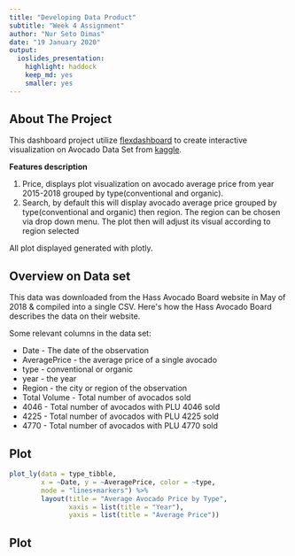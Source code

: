 ```yaml
---
title: "Developing Data Product"
subtitle: "Week 4 Assignment"
author: "Nur Seto Dimas"
date: "19 January 2020"
output: 
  ioslides_presentation: 
    highlight: haddock
    keep_md: yes
    smaller: yes
---
```




## About The Project

This dashboard project utilize [flexdashboard](https://rmarkdown.rstudio.com/flexdashboard/index.html) to create interactive visualization on Avocado Data Set from [kaggle](https://www.kaggle.com/neuromusic/avocado-prices).

**Features description**  
1. Price, displays plot visualization on avocado average price from year 2015-2018 grouped by type(conventional and organic).  
2. Search, by default this will display avocado average price grouped by type(conventional and organic) then region. The region can be chosen via drop down menu. The plot then will adjust its visual according to region selected


All plot displayed generated with plotly.

## Overview on Data set

This data was downloaded from the Hass Avocado Board website in May of 2018 & compiled into a single CSV. Here's how the Hass Avocado Board describes the data on their website.

Some relevant columns in the data set:

* Date - The date of the observation
* AveragePrice - the average price of a single avocado
* type - conventional or organic
* year - the year
* Region - the city or region of the observation
* Total Volume - Total number of avocados sold
* 4046 - Total number of avocados with PLU 4046 sold
* 4225 - Total number of avocados with PLU 4225 sold
* 4770 - Total number of avocados with PLU 4770 sold

## Plot


```r
plot_ly(data = type_tibble, 
        x = ~Date, y = ~AveragePrice, color = ~type, 
        mode = "lines+markers") %>%
        layout(title = "Average Avocado Price by Type",
               xaxis = list(title = "Year"),
               yaxis = list(title = "Average Price"))
```

## Plot





<!--html_preserve--><div id="htmlwidget-6aedec5cbc34d26dc2c9" style="width:720px;height:432px;" class="plotly html-widget"></div>
<script type="application/json" data-for="htmlwidget-6aedec5cbc34d26dc2c9">{"x":{"visdat":{"29287f4f4f8e":["function () ","plotlyVisDat"]},"cur_data":"29287f4f4f8e","attrs":{"29287f4f4f8e":{"x":{},"y":{},"mode":"lines+markers","color":{},"alpha_stroke":1,"sizes":[10,100],"spans":[1,20]}},"layout":{"margin":{"b":40,"l":60,"t":25,"r":10},"title":"Average Avocado Price by Type","xaxis":{"domain":[0,1],"automargin":true,"title":"Year"},"yaxis":{"domain":[0,1],"automargin":true,"title":"Average Price"},"hovermode":"closest","showlegend":true},"source":"A","config":{"showSendToCloud":false},"data":[{"x":["2015-01-04","2015-02-01","2015-03-01","2015-04-05","2015-05-03","2015-06-07","2015-07-05","2015-08-02","2015-09-06","2015-10-04","2015-11-01","2015-12-06","2016-01-03","2016-02-07","2016-03-06","2016-04-03","2016-05-01","2016-06-05","2016-07-03","2016-08-07","2016-09-04","2016-10-02","2016-11-06","2016-12-04","2017-01-01","2017-02-05","2017-03-05","2017-04-02","2017-05-07","2017-06-04","2017-07-02","2017-08-06","2017-09-03","2017-10-01","2017-11-05","2017-12-03","2018-01-07","2018-02-04","2018-03-04"],"y":[1.22,0.99,0.99,1.16,1.2,1.07,1.35,1.45,1.11,1.31,1.02,1.08,1.03,1.07,1.27,0.85,1.03,1.47,1.42,1.48,1.44,1.51,1.63,1.48,1.47,1.49,1.18,1.62,1.47,1.7,1.56,1.53,1.76,1.69,1.62,1.39,1.13,1.03,1.08],"mode":"lines+markers","type":"scatter","name":"conventional","marker":{"color":"rgba(102,194,165,1)","line":{"color":"rgba(102,194,165,1)"}},"textfont":{"color":"rgba(102,194,165,1)"},"error_y":{"color":"rgba(102,194,165,1)"},"error_x":{"color":"rgba(102,194,165,1)"},"line":{"color":"rgba(102,194,165,1)"},"xaxis":"x","yaxis":"y","frame":null},{"x":["2015-01-04","2015-02-01","2015-03-01","2015-04-05","2015-05-03","2015-06-07","2015-07-05","2015-08-02","2015-09-06","2015-10-04","2015-11-01","2015-12-06","2016-01-03","2016-02-07","2016-03-06","2016-04-03","2016-05-01","2016-06-05","2016-07-03","2016-08-07","2016-09-04","2016-10-02","2016-11-06","2016-12-04","2017-01-01","2017-02-05","2017-03-05","2017-04-02","2017-05-07","2017-06-04","2017-07-02","2017-08-06","2017-09-03","2017-10-01","2017-11-05","2017-12-03","2018-01-07","2018-02-04","2018-03-04"],"y":[1.79,1.83,1.76,1.93,2.03,1.93,2.04,2,1.86,1.98,1.88,1.84,1.75,1.81,1.92,1.56,1.78,1.47,1.43,1.67,1.73,1.73,1.93,1.97,1.87,1.72,1.84,1.86,1.79,1.63,2.03,1.98,2,1.59,1.5,1.44,1.54,1.52,1.48],"mode":"lines+markers","type":"scatter","name":"organic","marker":{"color":"rgba(141,160,203,1)","line":{"color":"rgba(141,160,203,1)"}},"textfont":{"color":"rgba(141,160,203,1)"},"error_y":{"color":"rgba(141,160,203,1)"},"error_x":{"color":"rgba(141,160,203,1)"},"line":{"color":"rgba(141,160,203,1)"},"xaxis":"x","yaxis":"y","frame":null}],"highlight":{"on":"plotly_click","persistent":false,"dynamic":false,"selectize":false,"opacityDim":0.2,"selected":{"opacity":1},"debounce":0},"shinyEvents":["plotly_hover","plotly_click","plotly_selected","plotly_relayout","plotly_brushed","plotly_brushing","plotly_clickannotation","plotly_doubleclick","plotly_deselect","plotly_afterplot","plotly_sunburstclick"],"base_url":"https://plot.ly"},"evals":[],"jsHooks":[]}</script><!--/html_preserve-->

